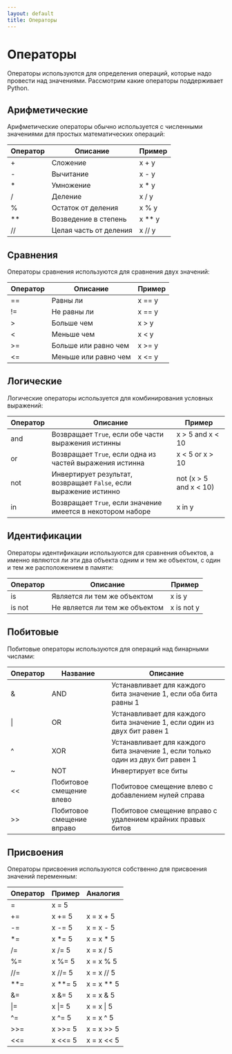 ```yaml
---
layout: default
title: Операторы
---
```


# Операторы

Операторы используются для определения операций, которые надо провести над значениями. Рассмотрим какие операторы поддерживает Python.

## Арифметические

Арифметические операторы обычно используется с численными значениями для простых математических операций:

| Оператор  | Описание  | Пример    |
| ---       | ---       | ---       |
| +         | Сложение  | x + y     |
| -         | Вычитание | x - y     |
| *         | Умножение | x * y     |
| /         | Деление   | x / y     |
| %         | Остаток от деления | x % y     |
| **        | Возведение в степень | x ** y     |
| //        | Целая часть от деления | x // y   |

## Сравнения

Операторы сравнения используются для сравнения двух значений:

| Оператор  | Описание  | Пример    |
| ---       | ---       | ---       |
| ==        | Равны ли  | x == y    |
| !=        | Не равны ли  | x == y    |
| >         | Больше чем  | x > y    |
| <         | Меньше чем | x < y |
| >=        | Больше или равно чем | x >= y |
| <=        | Меньше или равно чем | x <= y |

## Логические

Логические операторы используется для комбинирования условных выражений:

| Оператор  | Описание  | Пример    |
| ---       | ---       | ---       |
| and        | Возвращает `True`, если обе части выражения истинны  | x > 5 and x < 10    |
| or | Возвращает `True`, если одна из частей выражения истинна | x < 5 or x > 10 |
| not | Инвертирует результат, возвращает `False`, если выражение истинно | not (x > 5 and x < 10) |
| in | Возвращает `True`, если значение имеется в некотором наборе | x in y |

## Идентификации

Операторы идентификации используются для сравнения объектов, а именно являются ли эти два объекта одним и тем же объектом, с один и тем же расположением в памяти:

| Оператор  | Описание  | Пример    |
| ---       | ---       | ---       |
| is        | Является ли тем же объектом  | x is y    |
| is not        | Не является ли тем же объектом  | x is not y    |

## Побитовые

Побитовые операторы используются для операций над бинарными числами:

| Оператор  | Название  | Описание |
| ---       | ---       | --- |
| &        | AND  | Устанавливает для каждого бита значение 1, если оба бита равны 1   |
| \|        | OR  | Устанавливает для каждого бита значение 1, если один из двух бит равен 1   |
| ^        | XOR | Устанавливает для каждого бита значение 1, если только один из двух бит равен 1   |
| ~        | NOT  | Инвертирует все биты   |
| \<\<        | Побитовое смещение влево  | Побитовое смещение влево с добавлением нулей справа   |
| \>\>       | Побитовое смещение вправо | Побитовое смещение вправо с удалением крайних правых битов |

## Присвоения

Операторы присвоения используются собственно для присвоения значений переменным:

| Оператор  | Пример | Аналогия   |
| ---       | ---       | ---       |
| = | x = 5 | |
| += | x += 5 | x = x + 5 |
| -= | x -= 5 | x = x - 5 |
| *= | x *= 5 | x = x * 5 |
| /= | x /= 5 | x = x / 5 |
| %= | x %= 5 | x = x % 5 |
| //= | x //= 5 | x = x // 5 |
| **= | x **= 5 | x = x ** 5 |
| &= | x &= 5 | x = x & 5 |
| \|= | x \|= 5 | x = x \| 5 |
| ^= | x ^= 5 | x = x ^ 5 |
| \>\>= | x \>\>= 5 | x = x \>\> 5 |
| \<\<= | x \<\<= 5 | x = x \<\< 5 |

